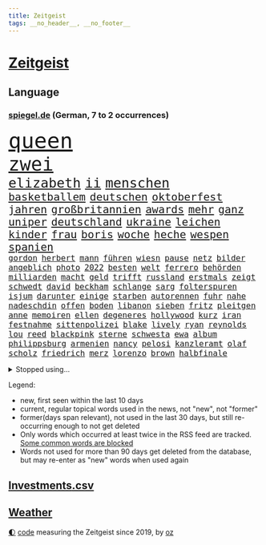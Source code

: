 ```yaml
---
title: Zeitgeist
tags: __no_header__, __no_footer__
---
```


# [Zeitgeist](https://oliz.io/zeitgeist/)

## Language

<h3><a href="https://www.spiegel.de" target="_blank">spiegel.de</a> (German, 7 to 2 occurrences)</h3>
<p style="font-family:monospace">
<span style="font-size:32pt"><a href="news_links.html#queen" class="current">queen</a></span>
<br>
<span style="font-size:28pt"><a href="news_links.html#zwei" class="current">zwei</a></span>
<br>
<span style="font-size:20pt"><a href="news_links.html#elizabeth" class="current">elizabeth</a></span>
<span style="font-size:20pt"><a href="news_links.html#ii" class="current">ii</a></span>
<span style="font-size:20pt"><a href="news_links.html#menschen" class="current">menschen</a></span>
<br>
<span style="font-size:16pt"><a href="news_links.html#basketballem" class="current">basketballem</a></span>
<span style="font-size:16pt"><a href="news_links.html#deutschen" class="current">deutschen</a></span>
<span style="font-size:16pt"><a href="news_links.html#oktoberfest" class="current">oktoberfest</a></span>
<span style="font-size:16pt"><a href="news_links.html#jahren" class="current">jahren</a></span>
<span style="font-size:16pt"><a href="news_links.html#großbritannien" class="current">großbritannien</a></span>
<span style="font-size:16pt"><a href="news_links.html#awards" class="current">awards</a></span>
<span style="font-size:16pt"><a href="news_links.html#mehr" class="current">mehr</a></span>
<span style="font-size:16pt"><a href="news_links.html#ganz" class="current">ganz</a></span>
<span style="font-size:16pt"><a href="news_links.html#uniper" class="current">uniper</a></span>
<span style="font-size:16pt"><a href="news_links.html#deutschland" class="current">deutschland</a></span>
<span style="font-size:16pt"><a href="news_links.html#ukraine" class="current">ukraine</a></span>
<span style="font-size:16pt"><a href="news_links.html#leichen" class="current">leichen</a></span>
<span style="font-size:16pt"><a href="news_links.html#kinder" class="current">kinder</a></span>
<span style="font-size:16pt"><a href="news_links.html#frau" class="current">frau</a></span>
<span style="font-size:16pt"><a href="news_links.html#boris" class="current">boris</a></span>
<span style="font-size:16pt"><a href="news_links.html#woche" class="current">woche</a></span>
<span style="font-size:16pt"><a href="news_links.html#heche" class="current">heche</a></span>
<span style="font-size:16pt"><a href="news_links.html#wespen" class="new">wespen</a></span>
<span style="font-size:16pt"><a href="news_links.html#spanien" class="current">spanien</a></span>
<br>
<span style="font-size:12pt"><a href="news_links.html#gordon" class="current">gordon</a></span>
<span style="font-size:12pt"><a href="news_links.html#herbert" class="current">herbert</a></span>
<span style="font-size:12pt"><a href="news_links.html#mann" class="current">mann</a></span>
<span style="font-size:12pt"><a href="news_links.html#führen" class="current">führen</a></span>
<span style="font-size:12pt"><a href="news_links.html#wiesn" class="current">wiesn</a></span>
<span style="font-size:12pt"><a href="news_links.html#pause" class="current">pause</a></span>
<span style="font-size:12pt"><a href="news_links.html#netz" class="current">netz</a></span>
<span style="font-size:12pt"><a href="news_links.html#bilder" class="current">bilder</a></span>
<span style="font-size:12pt"><a href="news_links.html#angeblich" class="current">angeblich</a></span>
<span style="font-size:12pt"><a href="news_links.html#photo" class="new">photo</a></span>
<span style="font-size:12pt"><a href="news_links.html#2022" class="current">2022</a></span>
<span style="font-size:12pt"><a href="news_links.html#besten" class="current">besten</a></span>
<span style="font-size:12pt"><a href="news_links.html#welt" class="current">welt</a></span>
<span style="font-size:12pt"><a href="news_links.html#ferrero" class="new">ferrero</a></span>
<span style="font-size:12pt"><a href="news_links.html#behörden" class="current">behörden</a></span>
<span style="font-size:12pt"><a href="news_links.html#milliarden" class="current">milliarden</a></span>
<span style="font-size:12pt"><a href="news_links.html#macht" class="current">macht</a></span>
<span style="font-size:12pt"><a href="news_links.html#geld" class="current">geld</a></span>
<span style="font-size:12pt"><a href="news_links.html#trifft" class="current">trifft</a></span>
<span style="font-size:12pt"><a href="news_links.html#russland" class="current">russland</a></span>
<span style="font-size:12pt"><a href="news_links.html#erstmals" class="current">erstmals</a></span>
<span style="font-size:12pt"><a href="news_links.html#zeigt" class="current">zeigt</a></span>
<span style="font-size:12pt"><a href="news_links.html#schwedt" class="new">schwedt</a></span>
<span style="font-size:12pt"><a href="news_links.html#david" class="current">david</a></span>
<span style="font-size:12pt"><a href="news_links.html#beckham" class="current">beckham</a></span>
<span style="font-size:12pt"><a href="news_links.html#schlange" class="current">schlange</a></span>
<span style="font-size:12pt"><a href="news_links.html#sarg" class="current">sarg</a></span>
<span style="font-size:12pt"><a href="news_links.html#folterspuren" class="new">folterspuren</a></span>
<span style="font-size:12pt"><a href="news_links.html#isjum" class="new">isjum</a></span>
<span style="font-size:12pt"><a href="news_links.html#darunter" class="current">darunter</a></span>
<span style="font-size:12pt"><a href="news_links.html#einige" class="current">einige</a></span>
<span style="font-size:12pt"><a href="news_links.html#starben" class="current">starben</a></span>
<span style="font-size:12pt"><a href="news_links.html#autorennen" class="new">autorennen</a></span>
<span style="font-size:12pt"><a href="news_links.html#fuhr" class="current">fuhr</a></span>
<span style="font-size:12pt"><a href="news_links.html#nahe" class="current">nahe</a></span>
<span style="font-size:12pt"><a href="news_links.html#nadeschdin" class="new">nadeschdin</a></span>
<span style="font-size:12pt"><a href="news_links.html#offen" class="current">offen</a></span>
<span style="font-size:12pt"><a href="news_links.html#boden" class="current">boden</a></span>
<span style="font-size:12pt"><a href="news_links.html#libanon" class="current">libanon</a></span>
<span style="font-size:12pt"><a href="news_links.html#sieben" class="current">sieben</a></span>
<span style="font-size:12pt"><a href="news_links.html#fritz" class="current">fritz</a></span>
<span style="font-size:12pt"><a href="news_links.html#pleitgen" class="new">pleitgen</a></span>
<span style="font-size:12pt"><a href="news_links.html#anne" class="current">anne</a></span>
<span style="font-size:12pt"><a href="news_links.html#memoiren" class="new">memoiren</a></span>
<span style="font-size:12pt"><a href="news_links.html#ellen" class="current">ellen</a></span>
<span style="font-size:12pt"><a href="news_links.html#degeneres" class="new">degeneres</a></span>
<span style="font-size:12pt"><a href="news_links.html#hollywood" class="current">hollywood</a></span>
<span style="font-size:12pt"><a href="news_links.html#kurz" class="current">kurz</a></span>
<span style="font-size:12pt"><a href="news_links.html#iran" class="current">iran</a></span>
<span style="font-size:12pt"><a href="news_links.html#festnahme" class="current">festnahme</a></span>
<span style="font-size:12pt"><a href="news_links.html#sittenpolizei" class="new">sittenpolizei</a></span>
<span style="font-size:12pt"><a href="news_links.html#blake" class="current">blake</a></span>
<span style="font-size:12pt"><a href="news_links.html#lively" class="new">lively</a></span>
<span style="font-size:12pt"><a href="news_links.html#ryan" class="current">ryan</a></span>
<span style="font-size:12pt"><a href="news_links.html#reynolds" class="new">reynolds</a></span>
<span style="font-size:12pt"><a href="news_links.html#lou" class="current">lou</a></span>
<span style="font-size:12pt"><a href="news_links.html#reed" class="new">reed</a></span>
<span style="font-size:12pt"><a href="news_links.html#blackpink" class="new">blackpink</a></span>
<span style="font-size:12pt"><a href="news_links.html#sterne" class="new">sterne</a></span>
<span style="font-size:12pt"><a href="news_links.html#schwesta" class="new">schwesta</a></span>
<span style="font-size:12pt"><a href="news_links.html#ewa" class="new">ewa</a></span>
<span style="font-size:12pt"><a href="news_links.html#album" class="current">album</a></span>
<span style="font-size:12pt"><a href="news_links.html#philippsburg" class="new">philippsburg</a></span>
<span style="font-size:12pt"><a href="news_links.html#armenien" class="current">armenien</a></span>
<span style="font-size:12pt"><a href="news_links.html#nancy" class="current">nancy</a></span>
<span style="font-size:12pt"><a href="news_links.html#pelosi" class="current">pelosi</a></span>
<span style="font-size:12pt"><a href="news_links.html#kanzleramt" class="current">kanzleramt</a></span>
<span style="font-size:12pt"><a href="news_links.html#olaf" class="current">olaf</a></span>
<span style="font-size:12pt"><a href="news_links.html#scholz" class="current">scholz</a></span>
<span style="font-size:12pt"><a href="news_links.html#friedrich" class="current">friedrich</a></span>
<span style="font-size:12pt"><a href="news_links.html#merz" class="current">merz</a></span>
<span style="font-size:12pt"><a href="news_links.html#lorenzo" class="new">lorenzo</a></span>
<span style="font-size:12pt"><a href="news_links.html#brown" class="current">brown</a></span>
<span style="font-size:12pt"><a href="news_links.html#halbfinale" class="current">halbfinale</a></span>
</p>
<details>
<summary>Stopped using...</summary>
<p class="former" style="font-size:12pt">
aufgefordert(695) erfahrung(695) bedeuten(694) einzelne(694) inter(694) scheinen(694) fdpchef(693) italiens(693) kennt(693) senat(693) sitzt(693) aufmerksamkeit(692) beispiel(692) entlassung(692) juventus(692) liege(692) öffentlichen(692) reisende(691) schatten(691) weitgehend(691) öfter(691) coronalockdown(690) diskutieren(690) leichter(690) sprengstoff(690) vergangene(690) verschieben(690) volkswagen(690) vorfall(690) behandlung(689) coronaimpfstoffe(689) eis(689) flick(689) hansi(689) heftig(689) kanzlerin(689) marcel(689) schafft(689) versagt(689) bereich(688) deutlichen(688) gesamte(688) militärs(688) oberbürgermeister(688) städten(688) 2024(687) bundesland(687) hans(687) infektionen(687) jagd(687) künftigen(687) tötet(687) usamerikaner(687) ausgeschlossen(686) einziehen(686) gekostet(686) herzogin(686) jung(686) nationalmannschaft(686) organisationen(686) phase(686) reiche(686) schnee(686) solle(686) zeugen(686) abwehr(685) erfolgreiche(685) gehe(685) gewissen(685) gäste(685) rechtsextremisten(685) ruf(685) streng(685) verbindungen(685) abstand(684) bedrohung(684) beweisen(684) konzentrieren(684) pocht(684) seltenen(684) spanischen(684) spekuliert(684) amnesty(683) erlaubt(683) konzept(683) lastwagen(683) nutzte(683) tweet(683) warnte(683) ausbreitung(682) schwierigen(682) souverän(682) stellten(682) verbindet(682) verena(682) voraus(682) belarussische(681) bezahlt(681) big(681) coronaerkrankung(681) islamischer(681) kollaps(681) meint(681) reißt(681) restaurant(681) signal(681) super(681) träumen(681) zoll(681) aufstieg(680) geburt(680) körperverletzung(680) satz(680) umstrittener(680) aufgehoben(679) bewährungsstrafe(679) kultur(679) sports(679) bundesstaat(678) indes(678) jemen(678) unterschiedlich(678) beinahe(677) brutal(677) frische(677) spektakulären(677) töten(677) bande(676) besucher(676) erschweren(676) frust(676) jerusalem(676) mehrfach(676) übernahme(676) angerichtet(675) gabriel(675) schwierige(675) luca(674) nah(674) 600(673) impfkampagne(673) studien(673) spanische(672) aufgenommen(671) autoindustrie(671) unterschied(671) hielten(670) jüngere(670) vw(670) geimpft(669) enden(668) vorgegangen(668) umgeht(667) hunger(666) regelung(666) apps(665) architekt(665) müsste(664) verhandeln(664) verzweifelten(664) vorbereitung(664) erwachsene(663) griechischen(663) 2012(660) bester(660) chats(660) kassieren(659) sprachen(659) konferenz(658) folter(657) sinkende(657) ältere(657) app(656) vermisste(655) abstieg(654) lebensgefährlich(652) schritten(652) herausforderung(650) schützt(648) koalitionspartner(647) präsidentschaft(647) sarah(647) ursprünglich(642) plattform(637) johannes(636) tolle(631) tragischen(631) rolf(626) rache(625) rückte(623) 15jährige(613) rüstet(612) katzen(607) auslieferung(606) uskapitol(601) polizeiruf(597) lieferketten(591) cent(588) 95(586) langjährige(586) konfrontation(578) anna(576) wucht(572) gezielt(570) lehrerin(568) singen(568) ausstellung(565) estland(565) skandale(555) autobahnen(552) militärjunta(552) demnächst(548) russe(526) gregor(520) 15jähriger(519) lahm(517) vehement(502) airline(495) interessen(495) willkommen(490) banken(487) reichtum(482) schwerste(468) dorthin(456) jamie(456) spiegelreporter(450) deutschkolumne(448) flohen(446) bürgern(437) geflüchtet(436) stehe(436) seither(432) aussterben(429) kleidung(429) entsorgt(428) bauern(427) terroranschlag(426) tornado(418) irre(417) verwandten(417) verbunden(414) stockt(411) abgesehen(407) global(400) sorgten(400) zerstörten(387) akzeptiert(383) sprint(380) binden(378) entlastung(377) gesammelt(377) ali(376) 15jährigen(366) drauf(366) verstecken(366) düsseldorfer(365) betreffen(364) stehlen(364) händen(360) liebsten(358) bombe(356) hawaii(353) emirat(350) 73(348) atombombe(346) integration(345) werner(343) pazifik(341) stach(341) hoffmann(340) messe(340) diplomatischen(339) jüdischen(336) basis(335) befragt(335) elfjährige(335) ostdeutschen(335) protestierten(335) harren(331) militärmanöver(331) ajax(330) südkoreas(329) 15000(328) floyd(327) ruhestand(323) verdoppeln(319) erwärmung(318) bernhard(314) lauter(314) gasversorgung(313) leise(313) taiwans(311) morde(310) messenger(308) registrierten(304) 260(303) komplizierter(302) aufpassen(301) exkanzler(301) hals(300) engere(299) finanzspritze(299) bremens(298) versuche(298) zeitplan(298) vorzugehen(295) überrollt(295) ausgeben(294) luftwaffe(294) fotografin(291) generationen(291) vorbereitungen(289) auschwitz(287) gemälde(285) wärme(285) zeichner(285) 77(284) airbus(283) kürzer(281) verkehrswende(281) unosicherheitsrat(280) globaler(279) referendum(279) zehnjähriger(278) zehnjährigen(276) gewaltsamen(275) coronakurs(274) tories(273) beteiligte(272) salman(272) martina(267) beschossen(263) beliebten(262) erwiesen(261) käme(260) staatsbürger(258) verschiedenen(257) überlebten(257) altkanzler(255) cnn(254) gottesdienst(254) pink(253) beten(252) marcus(251) erleidet(249) klettern(249) wiegen(247) downing(242) erledigen(238) nannten(238) untergang(234) exfrau(229) elite(228) transfer(227) explosionen(226) kulturstaatsministerin(224) dj(218) buhrufe(217) entführung(217) handelte(217) wagt(217) zögerliche(217) flaggschiff(216) sand(214) dallas(213) glanz(213) möglichem(212) erstem(211) verweisen(210) datenschutz(209) provozierte(209) fremd(208) handelskrieg(208) 61jährige(207) gläubige(207) österreicher(204) monster(203) inselgruppe(201) verzehr(201) jill(200) anziehen(199) behauptete(198) flughäfen(198) physiker(198) abseits(195) funk(195) gaslobbyist(195) warme(195) kuh(192) kusel(192) runter(192) silber(192) vögel(192) vorkommen(191) polizistin(190) auszuweiten(189) don(188) mohammed(188) dreijährige(185) hausdurchsuchung(185) anschlägen(183) tui(183) fern(182) indischen(182) 80jährige(181) mac(181) wirtschaftsweise(181) erkrankten(178) 1100(177) betreiben(176) dächer(176) plätzen(176) sanktioniert(176) bulli(173) tankt(173) zügig(172) austausch(171) putinregime(170) überarbeitet(170) ausweiten(169) mutige(169) bobic(168) fredi(168) vertreten(168) tanken(167) zäsur(167) örtlichen(167) erdöl(166) ölpreis(166) ressourcen(165) schwindel(165) rettungshubschrauber(164) tvserie(163) flüchtlingspolitik(162) spritpreise(162) achtzigern(159) tyson(159) hauses(158) dilemma(157) sowjetpanzer(156) jünger(155) messerattacke(155) raser(155) andrej(154) bundestrainerin(153) wäldern(152) kalifornischen(151) kehren(151) simone(151) ansturm(150) hochrangige(150) schnelleren(150) beanspruchen(149) niedersächsischen(149) ultras(148) 55(147) abgabe(147) hahn(147) linkenpolitiker(147) verfolgung(147) coronalockdowns(146) falke(145) unsicherheit(145) evangelische(144) herrschte(144) meistens(144) vermeldet(144) event(143) finanzierung(143) nico(143) tanzt(143) durchsuchten(142) veränderung(142) weizen(142) dmitrij(141) 24jähriger(140) bauernverband(140) bekunden(140) fußballweltmeisterschaft(140) schwerverletzte(139) waggon(137) beliebter(136) cafés(136) hängengeblieben(136) jamal(136) parks(136) al(135) altersgruppe(135) gearbeitet(134) maximilian(134) ullrich(134) ernste(133) schönen(133) zugänglich(133) zweifelhaften(133) lauterbachs(132) reguläre(132) zugänge(132) wiegelt(131) banker(130) universums(130) daumen(129) einbrechen(129) stop(129) updates(129) öpnv(128) better(127) call(127) ecuador(126) einsetzt(126) visite(126) bauteile(125) rekordtempo(125) stall(125) vergewaltigungen(125) lngterminals(124) moskwa(124) jesus(123) jersey(122) bayreuth(121) korrektur(121) billigen(120) filialen(120) golfplatz(120) kantersieg(120) nachvollziehbar(120) nationalspielerinnen(120) sechsstellige(120) sobald(120) generalstaatsanwaltschaft(119) joker(119) startelf(119) 39jährige(118) schleppend(118) spargel(118) eint(117) gelockt(117) garmischpartenkirchen(116) kletterte(116) millionär(115) verdrängen(115) 2009(114) me(114) aufeinander(113) aufsteiger(113) errichten(113) muslimen(113) erstattet(112) unterrichten(112) chancenlos(111) nachschub(111) stendal(111) dieselskandal(110) hektar(110) airport(109) auftraggeber(109) explodierenden(109) stoffen(109) di(108) el(108) fragwürdige(108) mangelhafte(108) absteiger(107) puppe(107) wittern(107) falscher(106) usamerikanischen(106) ac(105) nutzerinnen(105) seeblockade(105) unbewohnbar(105) boote(104) bäcker(104) erleichtert(104) schwach(104) schwelt(104) westjordanland(104) gaza(103) gazastreifen(103) palästina(103) politisches(103) werkzeug(103) computer(102) hoeneß(102) nützen(102) deckt(101) managerin(101) mehreinnahmen(101) heimem(100) weckruf(100) befürworter(99) kontinente(99) halbieren(98) ideenklau(98) ikonische(98) momentan(98) 2027(97) frodeno(97) pastor(97) spottet(97) diejenigen(96) funde(96) 110(95) bodycams(95) grünenpolitikerin(95) toll(95) wuppertal(95) zwist(95) brittney(94) gremiums(94) griner(94) kandidieren(94) konstruktiv(94) pellmann(93) sören(93) ubahn(93) vereidigt(93) steuerzahler(92) usbasketballerin(92) kopfgeld(91) angehört(90) beliebtes(90) luxemburg(90) vorweisen(90) anhaltende(89) erschießen(89) haubenlerche(89) vizepräsidenten(89) waldgebiet(89) bedarf(88) coronaherbst(88) grünenspitzenkandidatin(88) urlaubsziel(88) vernommen(88) zeitreise(88) überwältigen(88) bayerischer(87) günter(87) nervös(87) profitierten(87) abschalten(86) ausgewechselt(86) einschätzen(86) flacher(86) getreides(86) radikalisierung(86) rekordtorschütze(86) straßenbeleuchtung(86) waffengewalt(86) olivia(85) ryanair(85) defekten(84) groteske(84) gündoğan(84) hisbollah(84) i̇lkay(84) afghanische(83) edle(83) leipzigs(83) schulz(83) tiefer(83) blitzeinschlag(82) enbw(82) handgreiflich(82) irgendwo(82) plaudern(82) provozieren(82) führender(81) republikanischen(81) tauchte(81) verschüttet(81) henry(80) reste(80) verschuldete(80) ausgesucht(79) eingeholt(79) gibt's(79) lack(79) coronaquarantäne(78) dosis(78) euer(78) frauenteam(78) konservativer(78) machtkampf(78) massenpanik(78) mint(78) niedrige(78) prompt(78) putsch(78) bachmannpreis(77) chat(77) ernährungskrise(77) excoach(77) geschäftsmodell(77) grelle(77) kommandeure(77) parteivorsitz(77) riefen(77) schwinden(77) ukrainerusslandkrieg(77) anlasslos(76) anspannung(76) austrocknen(76) entfaltet(76) erstickte(76) medikament(76) realisieren(76) rune(76) springreiten(76) strengeren(76) strippenzieher(76) teilzeit(76) whatsappnachrichten(76) bewundert(75) gamechanger(75) schrei(75) sonderrechte(75) emsieg(74) trugen(74) zehnjährige(74) 24jährigen(73) 34jährige(72) beinen(72) bewegungsfreiheit(72) brasilianischen(72) exguerillero(72) googles(72) gründungsmitglied(72) gustavo(72) kaufkraft(72) miss(72) nszeit(72) petro(72) verirrter(72) architekten(71) bauernhof(71) flieger(71) geltenden(71) gleichgültigkeit(71) onlinedienste(71) anzuschließen(70) coronawarnapp(70) spiegelinterview(70) ballett(69) entspricht(69) ermittlerinnen(69) neustart(69) rocky(69) rotwein(69) setzten(69) verarbeitete(69) versionen(69) 52(68) abouchaker(68) arafat(68) ashraf(68) besonnenheit(68) ghani(68) ghanis(68) grün(68) kostenlose(68) luxuriös(68) olympiasiegerin(68) outfit(68) rauskommt(68) staatskasse(68) übernahmen(68) brett(67) familienmitglieder(67) gleiche(67) keinerlei(67) bergung(66) obendrein(66) panama(66) radfahren(66) valley(66) vorstellung(66) angepasster(65) deutschlandachter(65) halter(65) hundes(65) römer(65) usmedien(65) wohnzimmer(65) amokfahrt(64) graben(64) liebäugelte(64) mineralölwirtschaft(64) rettungskräften(64) schiffen(64) zukunftspläne(64) hanna(63) hundeattacke(63) jugendstrafen(63) nachbarländer(63) panemfilm(63) schuldfähigkeit(63) gewaltexzesse(62) kriegsende(62) ursprung(62) verdeckte(62) antidiskriminierungsstelle(61) ataman(61) explosiven(61) ferda(61) pay(61) aufgebot(60) innensenatorin(60) temperatur(60) aufgestiegen(59) ausrichtung(59) cyberangriffen(59) silbermedaille(59) cyberangriffe(58) führungsteam(58) gesichtern(58) glücklos(58) kapital(58) liana(58) ostpolitik(58) 81(57) bleibe(57) bordeaux(57) portugals(57) schlägerei(57) anhörungen(56) birgit(56) brunnen(56) equal(56) freigestellt(56) gasmangel(56) geschichtenewsletter(56) räume(56) stutzig(56) truman(56) usarmee(56) filip(55) klose(55) löscharbeiten(55) miroslav(55) newcomer(55) versank(55) zugehörigkeit(55) anzüge(54) ausgleichen(54) einfamilienhaus(54) jemals(54) jugendärzte(54) kilo(54) misere(54) tourismusbranche(54) wassermassen(54) badegäste(53) barrikaden(53) belinda(53) bencic(53) brettspiele(53) durchgereicht(53) flughafenchaos(53) gasrechnung(53) grimm(53) media(53) resnikow(53) veronika(53) weht(53) asteroiden(52) besagt(52) drastischer(52) lucas(52) ländlichen(52) realistisch(52) sonos(52) vosstecklenburg(52) bedauern(51) gemäß(51) kostić(51) aktive(50) bergregion(50) hilfsorganisation(50) karwendelgebirge(50) mogelpackung(50) paradestrecke(50) plakat(50) sprang(50) subtyp(50) trauerredner(50) warnten(50) gefragte(49) hunderttausenden(49) kinderwagen(49) ratifizierung(49) rätselhaft(49) säure(49) agenda(48) aktueller(48) arbeitskleidung(48) eilantrag(48) flugzeuglandung(48) steuerlich(48) versorger(48) abgebrannt(47) erik(47) flugchaos(47) hag(47) normalisierung(47) po(47) reisekonzern(47) rettungsaktion(47) skandinavien(47) zugezogen(47) amateurvideos(46) cannabiskonsum(46) grundstein(46) juristisches(46) kennzeichen(46) lebensgefährte(46) nähern(46) schlafenden(46) türmen(46) usrepublikaner(46) verträge(46) weitergehen(46) wertschöpfung(46) dimitri(45) landwirten(45) ostblocks(45) verbrauch(45) vergewaltigungsvorwürfe(45) weine(45) armstrong(44) auszuruhen(44) früherem(44) funktionär(44) islamisten(44) paulo(44) são(44) vielseitigkeitsreiten(44) weltbühne(44) winzige(44) anfechten(43) bundesamtes(43) erich(43) ernannte(43) fabio(43) foxx(43) goldmedaille(43) jahrzehntelangen(43) jakobsen(43) kletterer(43) orchestrieren(43) fakeklitschko(42) mehrjährige(42) nachtklub(42) zurückgegeben(42) drogendealer(41) freistaat(41) hybride(41) konsumieren(41) rucksäcke(41) single(41) steigert(41) angetan(40) dimension(40) genervte(40) küstenort(40) repressionen(40) rishi(40) sunak(40) verendeter(40) 85000(39) aberkannt(39) bahnfahren(39) elektrisch(39) fpö(39) herrenlose(39) kollabiert(39) schusswaffe(39) 55jährigen(38) entlang(38) flugzeugbauer(38) gezählt(38) kampfansage(38) kohlekraftwerk(38) mentale(38) eingestürzt(37) freigabe(37) giftiger(37) heimischen(37) laufzeitverlängerung(37) deutschlandweit(36) 176(35) klausmichael(35) kühne(35) sperrung(35) topverdiener(35) glänzte(34) verwendung(34) dargestellt(33) dänischer(33) haller(33) jugendstrafe(33) stock(33) sébastien(33) allerletzte(32) auseinandersetzen(32) ausgelastet(32) japanischer(32) on(32) summer(32) wettkämpfen(32) bewahrt(31) gehirnerschütterung(31) kompliment(31) militante(31) strittig(31) usdemokraten(31) wassers(31) zulieferer(31) zweitem(31) bitterer(30) chronik(30) entlarvt(30) gerangel(30) läufer(30) sommermonate(30) geheime(29) hakenkreuze(29) losgegangen(29) usedom(29) zdffernsehgarten(29) fass(28) halbinsel(28) kilowattstunde(28) kochinstituts(28) marathongold(28) rezessionsgefahr(28) tüv(28) verwundbar(28) wmmedaille(28) zweijährige(28) lies(27) offenlegen(27) sexarbeiterin(27) moderator(26) pelosis(26) politikers(26) rheinpegel(26) bewältigen(25) erstaunliche(25) notfallplan(25) gefüllt(24) gerufen(24) hinterland(24) reutlingen(24) sicherheitsproblem(24) tvübertragung(24) umgerechnet(24) vorstöße(24) 35jährigen(23) flüsse(23) frachtschiffe(23) ivana(23) satt(23) dreck(22) eingeschränkte(22) hannah(22) inhaftiert(22) lukaku(22) romelu(22) verschleiern(22) klublegende(21) onlinemagazin(21) pornografie(21) präsidentenamt(21) scheidenden(21) holten(20) männlichen(20) seeler(20) sichtlich(20) solarenergie(20) stabhochsprung(20) bahnradweltmeisterin(19) bushido(19) energieverbrauch(19) erwachsen(19) gasspeicher(19) medizin(19) robin(19) schlechteste(19) taiwanbesuch(19) wochenlangen(19) dachten(18) defekte(18) epizentrum(18) gelsenkirchen(18) obsolet(18) teilzunehmen(18) zeitraffer(18) üblich(18) a2(17) baldiges(17) diktatur(17) extremisten(17) fatima(17) haut(17) quarantäneregeln(17) 70jährige(16) anhaltenden(16) europameisterschaft(16) gekratzt(16) kassierte(16) kreuzen(16) präsidentenbüros(16) seestreitkräfte(16) willi(16) zweimalige(16) absprachen(15) bern(15) leg(15) mcdonald’s(15) unterbringung(15) beraterverträge(14) inselrepublik(14) musiala(14) schiitischen(14) verfassungsfeindlicher(14) raumsonde(13) schulkinder(13) steuerpläne(13) waldbrandgefahr(13) zusammenprall(13) 2005(12) basteltipps(12) begrenzen(12) damen(12) glutnester(12) sommerheft(12) strobel(12) tücken(12) visa(12) weltberühmte(12) 29jähriger(11) blaulicht(11) jüngerer(11) klimaleugner(11) militärübungen(11)
</p>
</details>
<p>Legend:
<ul>
<li><span class="new">new</span>, first seen within the last 10 days</li>
<li><span class="current">current</span>, regular topical words used in the news, not "new", not "former"</li>
<li><span class="former">former(days span relevant)</span>, not used in the last 30 days, but still re-occurring enough to not get deleted</li>
<li>Only words which occurred at least twice in the RSS feed are tracked. <a href="language/filters.py">Some common words are blocked</a></li>
<li>Words not used for more than 90 days get deleted from the database, but may re-enter as "new" words when used again</li>
</ul>
</p>

## [Investments](investments.html)[.csv](investments.csv)

## [Weather](weather.html)

<footer>
<a href="javascript:toggleTheme()" class="nav">🌓</a>
<a href="https://github.com/ooz/zeitgeist">code</a> measuring the Zeitgeist since 2019, by <a href="https://oliz.io">oz</a>
</footer>
